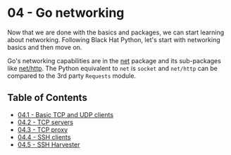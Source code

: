 # 04 - Go networking
Now that we are done with the basics and packages, we can start learning about networking. Following Black Hat Python, let's start with networking basics and then move on.

Go's networking capabilities are in the [net][net-pkg] package and its sub-packages like [net/http][net-http-pkg]. The Python equivalent to `net` is `socket` and `net/http` can be compared to the 3rd party `Requests` module.

## Table of Contents

- [04.1 - Basic TCP and UDP clients](04.1.md)
- [04.2 - TCP servers](04.2.md)
- [04.3 - TCP proxy](04.3.md)
- [04.4 - SSH clients](04.4.md)
- [04.5 - SSH Harvester](04.5.md)

<!-- Links -->

[net-pkg]: https://golang.org/pkg/net/
[net-http-pkg]: https://golang.org/pkg/net/http/
